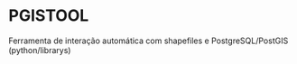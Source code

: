 # PGISTOOL
Ferramenta de interação automática com shapefiles e PostgreSQL/PostGIS (python/librarys)
